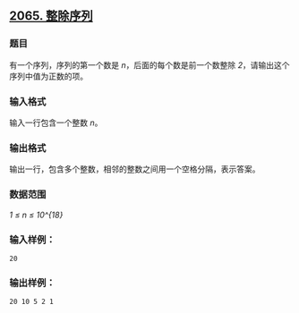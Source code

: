 ## [2065. 整除序列](https://www.acwing.com/problem/content/2067/)

### 题目

有一个序列，序列的第一个数是 *n*，后面的每个数是前一个数整除 *2*，请输出这个序列中值为正数的项。

### 输入格式

输入一行包含一个整数 *n*。

### 输出格式

输出一行，包含多个整数，相邻的整数之间用一个空格分隔，表示答案。

### 数据范围

*1 ≤ n ≤ 10^{18}*

### 输入样例：

```
20
```

### 输出样例：

```
20 10 5 2 1
```
